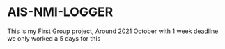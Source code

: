 # AIS-NMI-LOGGER
This is my First Group project, Around 2021 October with 1 week deadline we only worked a 5 days for this 
